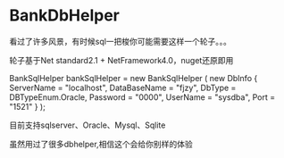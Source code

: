 # BankDbHelper
看过了许多风景，有时候sql一把梭你可能需要这样一个轮子。。。

轮子基于Net standard2.1 + NetFramework4.0，nuget还原即用

BankSqlHelper bankSqlHelper = 
    new BankSqlHelper
    (
        new DbInfo
            {
                ServerName = "localhost",
                DataBaseName = "fjzy",
                DbType = DBTypeEnum.Oracle,
                Password = "0000",
                UserName = "sysdba",
                Port = "1521"
            }
    );

目前支持sqlserver、Oracle、Mysql、Sqlite

虽然用过了很多dbhelper,相信这个会给你别样的体验
